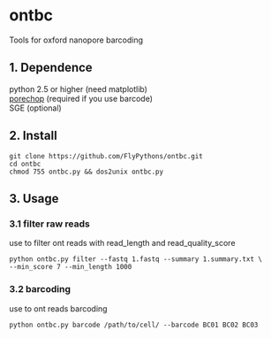 # ontbc
Tools for oxford nanopore barcoding

## 1. Dependence
python 2.5 or higher (need matplotlib)   
[porechop](https://github.com/rrwick/Porechop) (required if you use barcode)  
SGE (optional)
## 2. Install
```commandline
git clone https://github.com/FlyPythons/ontbc.git
cd ontbc
chmod 755 ontbc.py && dos2unix ontbc.py
```

## 3. Usage
### 3.1 filter raw reads
use to filter ont reads with read_length and read_quality_score
```commandline
python ontbc.py filter --fastq 1.fastq --summary 1.summary.txt \
--min_score 7 --min_length 1000 
```

### 3.2 barcoding 
use to ont reads barcoding
```commandline
python ontbc.py barcode /path/to/cell/ --barcode BC01 BC02 BC03
```
